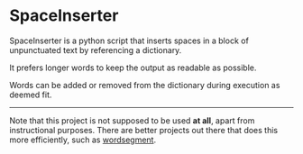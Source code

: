 # SpaceInserter
SpaceInserter is a python script that inserts spaces in a block of unpunctuated text by referencing a dictionary.

It prefers longer words to keep the output as readable as possible.

Words can be added or removed from the dictionary during execution as deemed fit.

<hr>

Note that this project is not supposed to be used <strong>at all</strong>, apart from instructional purposes. There are better projects out there that does this more efficiently, such as <a href="https://pypi.org/project/wordsegment/">wordsegment</a>.
